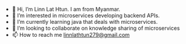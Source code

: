 - 👋 Hi, I’m Linn Lat Htun. I am from Myanmar.
- 👀 I’m interested in microservices developing backend APIs.
- 🌱 I’m currently learning java that deals with microservices.
- 💞️ I’m looking to collaborate on knowledge sharing of microservices
- 📫 How to reach me linnlathtun279@gmail.com

